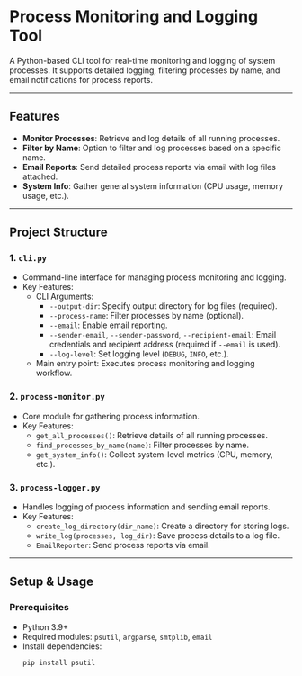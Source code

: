 # Process Monitoring and Logging Tool

A Python-based CLI tool for real-time monitoring and logging of system processes. It supports detailed logging, filtering processes by name, and email notifications for process reports.

---

## Features

- **Monitor Processes**: Retrieve and log details of all running processes.
- **Filter by Name**: Option to filter and log processes based on a specific name.
- **Email Reports**: Send detailed process reports via email with log files attached.
- **System Info**: Gather general system information (CPU usage, memory usage, etc.).

---

## Project Structure

### 1. `cli.py`
- Command-line interface for managing process monitoring and logging.
- Key Features:
  - CLI Arguments:
    - `--output-dir`: Specify output directory for log files (required).
    - `--process-name`: Filter processes by name (optional).
    - `--email`: Enable email reporting.
    - `--sender-email`, `--sender-password`, `--recipient-email`: Email credentials and recipient address (required if `--email` is used).
    - `--log-level`: Set logging level (`DEBUG`, `INFO`, etc.).
  - Main entry point: Executes process monitoring and logging workflow.

### 2. `process-monitor.py`
- Core module for gathering process information.
- Key Features:
  - `get_all_processes()`: Retrieve details of all running processes.
  - `find_processes_by_name(name)`: Filter processes by name.
  - `get_system_info()`: Collect system-level metrics (CPU, memory, etc.).

### 3. `process-logger.py`
- Handles logging of process information and sending email reports.
- Key Features:
  - `create_log_directory(dir_name)`: Create a directory for storing logs.
  - `write_log(processes, log_dir)`: Save process details to a log file.
  - `EmailReporter`: Send process reports via email.

---

## Setup & Usage

### Prerequisites
- Python 3.9+
- Required modules: `psutil`, `argparse`, `smtplib`, `email`
- Install dependencies:
  ```bash
  pip install psutil
